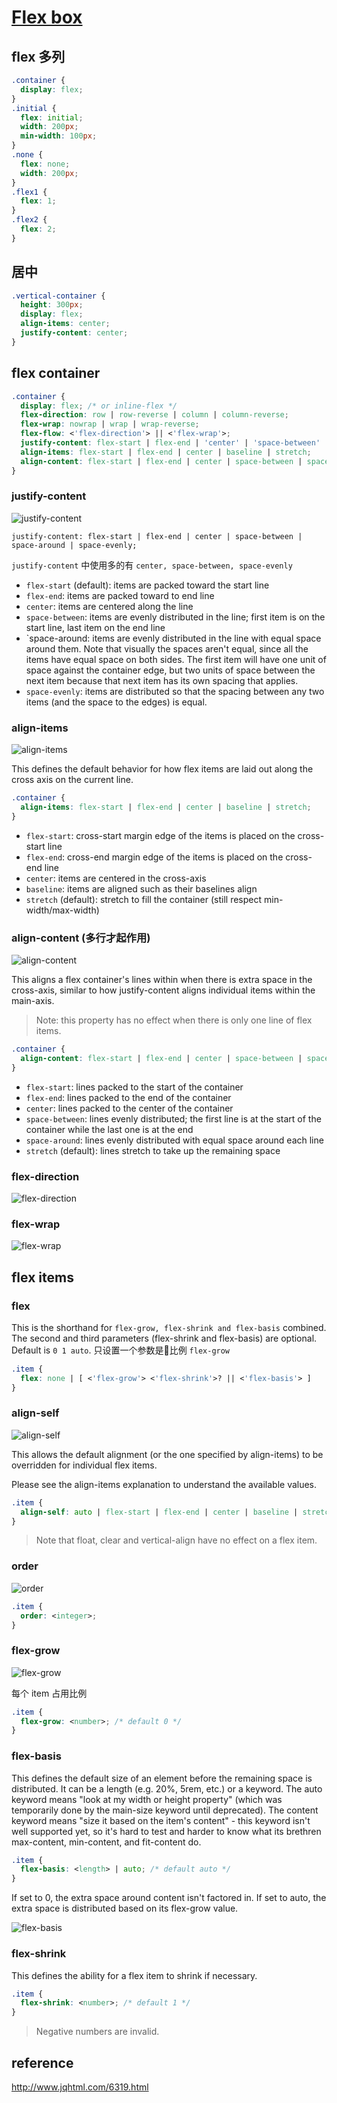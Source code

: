 # [Flex box](https://css-tricks.com/snippets/css/a-guide-to-flexbox/)

## flex 多列

```css
.container {
  display: flex;
}
.initial {
  flex: initial;
  width: 200px;
  min-width: 100px;
}
.none {
  flex: none;
  width: 200px;
}
.flex1 {
  flex: 1;
}
.flex2 {
  flex: 2;
}
```

## 居中

```css
.vertical-container {
  height: 300px;
  display: flex;
  align-items: center;
  justify-content: center;
}
```

## flex container

```css
.container {
  display: flex; /* or inline-flex */
  flex-direction: row | row-reverse | column | column-reverse;
  flex-wrap: nowrap | wrap | wrap-reverse;
  flex-flow: <'flex-direction'> || <'flex-wrap'>;
  justify-content: flex-start | flex-end | 'center' | 'space-between' | space-around | 'space-evenly';
  align-items: flex-start | flex-end | center | baseline | stretch;
  align-content: flex-start | flex-end | center | space-between | space-around | stretch;
}
```

### justify-content

![justify-content](https://cdn.css-tricks.com/wp-content/uploads/2013/04/justify-content-2.svg)

`justify-content: flex-start | flex-end | center | space-between | space-around | space-evenly;`

`justify-content` 中使用多的有 `center, space-between, space-evenly`

* `flex-start` (default): items are packed toward the start line
* `flex-end`: items are packed toward to end line
* `center`: items are centered along the line
* `space-between`: items are evenly distributed in the line; first item is on the start line, last item on the end line
* `space-around: items are evenly distributed in the line with equal space around them. Note that visually the spaces aren't equal, since all the items have equal space on both sides. The first item will have one unit of space against the container edge, but two units of space between the next item because that next item has its own spacing that applies.
* `space-evenly`: items are distributed so that the spacing between any two items (and the space to the edges) is equal.

### align-items

![align-items](https://cdn.css-tricks.com/wp-content/uploads/2014/05/align-items.svg)

This defines the default behavior for how flex items are laid out along the cross axis on the current line.

```css
.container {
  align-items: flex-start | flex-end | center | baseline | stretch;
}
```

* `flex-start`: cross-start margin edge of the items is placed on the cross-start line
* `flex-end`: cross-end margin edge of the items is placed on the cross-end line
* `center`: items are centered in the cross-axis
* `baseline`: items are aligned such as their baselines align
* `stretch` (default): stretch to fill the container (still respect min-width/max-width)

### align-content (多行才起作用)

![align-content](https://css-tricks.com/wp-content/uploads/2013/04/align-content.svg)

This aligns a flex container's lines within when there is extra space in the cross-axis, similar to how justify-content aligns individual items within the main-axis.

> Note: this property has no effect when there is only one line of flex items.

```css
.container {
  align-content: flex-start | flex-end | center | space-between | space-around | stretch;
}
```

* `flex-start`: lines packed to the start of the container
* `flex-end`: lines packed to the end of the container
* `center`: lines packed to the center of the container
* `space-between`: lines evenly distributed; the first line is at the start of the container while the last one is at the end
* `space-around`: lines evenly distributed with equal space around each line
* `stretch` (default): lines stretch to take up the remaining space

### flex-direction

![flex-direction](https://css-tricks.com/wp-content/uploads/2013/04/flex-direction2.svg)

### flex-wrap

![flex-wrap](https://css-tricks.com/wp-content/uploads/2014/05/flex-wrap.svg)

## flex items

### flex

This is the shorthand for `flex-grow, flex-shrink and flex-basis` combined. The second and third parameters (flex-shrink and flex-basis) are optional. Default is `0 1 auto`. 只设置一个参数是比例 `flex-grow`

```css
.item {
  flex: none | [ <'flex-grow'> <'flex-shrink'>? || <'flex-basis'> ]
}
```

### align-self

![align-self](https://css-tricks.com/wp-content/uploads/2014/05/align-self.svg)

This allows the default alignment (or the one specified by align-items) to be overridden for individual flex items.

Please see the align-items explanation to understand the available values.

```css
.item {
  align-self: auto | flex-start | flex-end | center | baseline | stretch;
}
```

> Note that float, clear and vertical-align have no effect on a flex item.

### order

![order](https://css-tricks.com/wp-content/uploads/2013/04/order-2.svg)

```css
.item {
  order: <integer>;
}
```

### flex-grow

![flex-grow](https://css-tricks.com/wp-content/uploads/2014/05/flex-grow.svg)

每个 item 占用比例

```css
.item {
  flex-grow: <number>; /* default 0 */
}
```

### flex-basis

This defines the default size of an element before the remaining space is distributed. It can be a length (e.g. 20%, 5rem, etc.) or a keyword. The auto keyword means "look at my width or height property" (which was temporarily done by the main-size keyword until deprecated). The content keyword means "size it based on the item's content" - this keyword isn't well supported yet, so it's hard to test and harder to know what its brethren max-content, min-content, and fit-content do.

```css
.item {
  flex-basis: <length> | auto; /* default auto */
}
```

If set to 0, the extra space around content isn't factored in. If set to auto, the extra space is distributed based on its flex-grow value.

![flex-basis](https://www.w3.org/TR/css-flexbox-1/images/rel-vs-abs-flex.svg)

### flex-shrink

This defines the ability for a flex item to shrink if necessary.

```css
.item {
  flex-shrink: <number>; /* default 1 */
}
```

> Negative numbers are invalid.

## reference

<http://www.jqhtml.com/6319.html>